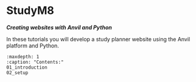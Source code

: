 # StudyM8

***Creating websites with Anvil and Python***

In these tutorials you will develop a study planner website using the Anvil platform and Python.

```{toctree}
:maxdepth: 1
:caption: "Contents:"
01_introduction
02_setup
```
